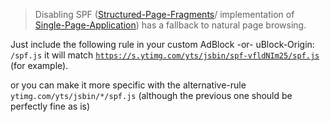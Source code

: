 <!--more-->

<blockquote>Disabling SPF (<a href="http://youtube.github.io/spfjs/" target="_blank">Structured-Page-Fragments</a>/ implementation of <a href="https://en.wikipedia.org/wiki/Single-page_application" target="_blank">Single-Page-Application</a>) has a fallback to natural page browsing.</blockquote>

Just include the following rule in your custom AdBlock -or- uBlock-Origin: <code>/spf.js</code>
it will match <code>https://s.ytimg.com/yts/jsbin/spf-vfldNIm25/spf.js</code> (for example).

or you can make it more specific with the alternative-rule <code>ytimg.com/yts/jsbin/*/spf.js</code> (although the previous one should be perfectly fine as is)